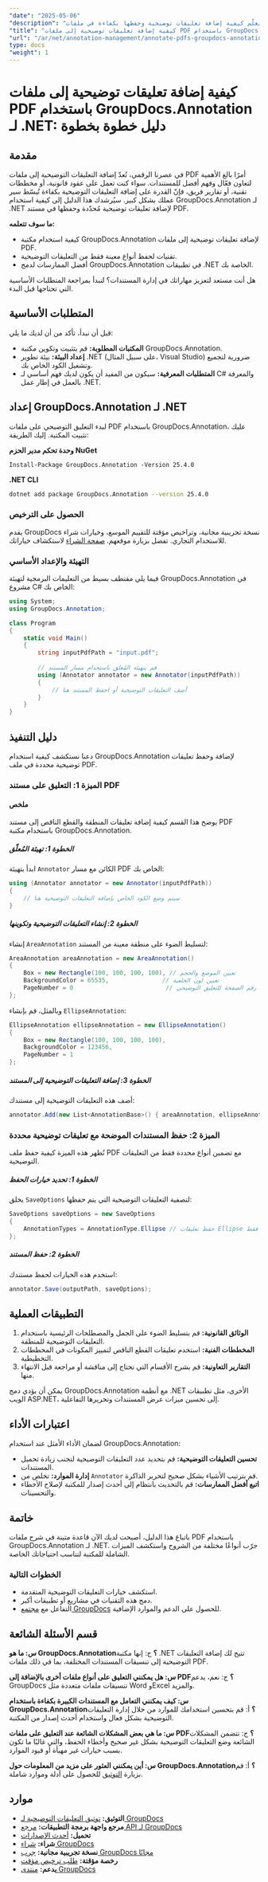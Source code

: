 ```yaml
---
"date": "2025-05-06"
"description": "تعلّم كيفية إضافة تعليقات توضيحية وحفظها بكفاءة في ملفات PDF باستخدام GroupDocs.Annotation لـ .NET. حسّن سير عمل إدارة مستنداتك بأمثلة مفصلة."
"title": "كيفية إضافة تعليقات توضيحية إلى ملفات PDF باستخدام GroupDocs.Annotation for .NET - دليل خطوة بخطوة"
"url": "/ar/net/annotation-management/annotate-pdfs-groupdocs-annotation-net/"
type: docs
"weight": 1
---
```


# كيفية إضافة تعليقات توضيحية إلى ملفات PDF باستخدام GroupDocs.Annotation لـ .NET: دليل خطوة بخطوة

## مقدمة

في عصرنا الرقمي، تُعدّ إضافة التعليقات التوضيحية إلى ملفات PDF أمرًا بالغ الأهمية لتعاون فعّال وفهم أفضل للمستندات. سواء كنت تعمل على عقود قانونية، أو مخططات تقنية، أو تقارير فريق، فإنّ القدرة على إضافة التعليقات التوضيحية بكفاءة تُبسّط سير عملك بشكل كبير. سيُرشدك هذا الدليل إلى كيفية استخدام GroupDocs.Annotation لـ .NET لإضافة تعليقات توضيحية مُحدّدة وحفظها في مستند PDF.

**ما سوف تتعلمه:**
- كيفية استخدام مكتبة GroupDocs.Annotation لإضافة تعليقات توضيحية إلى ملفات PDF.
- تقنيات لحفظ أنواع معينة فقط من التعليقات التوضيحية.
- أفضل الممارسات لدمج GroupDocs.Annotation في تطبيقات .NET الخاصة بك.

هل أنت مستعد لتعزيز مهاراتك في إدارة المستندات؟ لنبدأ بمراجعة المتطلبات الأساسية التي تحتاجها قبل البدء.

## المتطلبات الأساسية

قبل أن نبدأ، تأكد من أن لديك ما يلي:
- **المكتبات المطلوبة:** قم بتثبيت وتكوين مكتبة GroupDocs.Annotation.
- **إعداد البيئة:** بيئة تطوير .NET (على سبيل المثال، Visual Studio) ضرورية لتجميع وتشغيل الكود الخاص بك.
- **المتطلبات المعرفية:** سيكون من المفيد أن يكون لديك فهم أساسي لـ C# والمعرفة بالعمل في إطار عمل .NET.

## إعداد GroupDocs.Annotation لـ .NET

لبدء التعليق التوضيحي على ملفات PDF باستخدام GroupDocs.Annotation، عليك تثبيت المكتبة. إليك الطريقة:

**وحدة تحكم مدير الحزم NuGet**
```plaintext
Install-Package GroupDocs.Annotation -Version 25.4.0
```

**.NET CLI**
```bash
dotnet add package GroupDocs.Annotation --version 25.4.0
```

### الحصول على الترخيص

يقدم GroupDocs نسخة تجريبية مجانية، وتراخيص مؤقتة للتقييم الموسع، وخيارات شراء للاستخدام التجاري. تفضل بزيارة موقعهم. [صفحة الشراء](https://purchase.groupdocs.com/buy) لاستكشاف خياراتك.

### التهيئة والإعداد الأساسي

فيما يلي مقتطف بسيط من التعليمات البرمجية لتهيئة GroupDocs.Annotation في مشروع C# الخاص بك:

```csharp
using System;
using GroupDocs.Annotation;

class Program
{
    static void Main()
    {
        string inputPdfPath = "input.pdf";
        
        // قم بتهيئة المُعلق باستخدام مسار المستند
        using (Annotator annotator = new Annotator(inputPdfPath))
        {
            // أضف التعليقات التوضيحية أو احفظ المستند هنا
        }
    }
}
```

## دليل التنفيذ

دعنا نستكشف كيفية استخدام GroupDocs.Annotation لإضافة وحفظ تعليقات توضيحية محددة في ملف PDF.

### الميزة 1: التعليق على مستند PDF

#### ملخص
يوضح هذا القسم كيفية إضافة تعليقات المنطقة والقطع الناقص إلى مستند PDF باستخدام مكتبة GroupDocs.Annotation.

##### الخطوة 1: تهيئة المُعلّق
ابدأ بتهيئة `Annotator` الكائن مع مسار PDF الخاص بك:

```csharp
using (Annotator annotator = new Annotator(inputPdfPath))
{
    // سيتم وضع الكود الخاص بإضافة التعليقات التوضيحية هنا
}
```

##### الخطوة 2: إنشاء التعليقات التوضيحية وتكوينها
إنشاء `AreaAnnotation` لتسليط الضوء على منطقة معينة من المستند:

```csharp
AreaAnnotation areaAnnotation = new AreaAnnotation()
{
    Box = new Rectangle(100, 100, 100, 100), // تعيين الموضع والحجم
    BackgroundColor = 65535,               // تعيين لون الخلفية
    PageNumber = 0                          // حدد رقم الصفحة للتعليق التوضيحي
};
```

وبالمثل، قم بإنشاء `EllipseAnnotation`:

```csharp
EllipseAnnotation ellipseAnnotation = new EllipseAnnotation()
{
    Box = new Rectangle(100, 100, 100, 100),
    BackgroundColor = 123456,
    PageNumber = 1
};
```

##### الخطوة 3: إضافة التعليقات التوضيحية إلى المستند
أضف هذه التعليقات التوضيحية إلى مستندك:

```csharp
annotator.Add(new List<AnnotationBase>() { areaAnnotation, ellipseAnnotation });
```

### الميزة 2: حفظ المستندات الموضحة مع تعليقات توضيحية محددة
تُظهر هذه الميزة كيفية حفظ ملف PDF مع تضمين أنواع محددة فقط من التعليقات التوضيحية.

##### الخطوة 1: تحديد خيارات الحفظ
يخلق `SaveOptions` لتصفية التعليقات التوضيحية التي يتم حفظها:

```csharp
SaveOptions saveOptions = new SaveOptions 
{
    AnnotationTypes = AnnotationType.Ellipse // حفظ تعليقات Ellipse فقط
};
```

##### الخطوة 2: حفظ المستند
استخدم هذه الخيارات لحفظ مستندك:

```csharp
annotator.Save(outputPath, saveOptions);
```

## التطبيقات العملية

1. **الوثائق القانونية:** قم بتسليط الضوء على الجمل والمصطلحات الرئيسية باستخدام التعليقات التوضيحية للمنطقة.
2. **المخططات الفنية:** استخدم تعليقات القطع الناقص لتمييز المكونات في المخططات التخطيطية.
3. **التقارير التعاونية:** قم بشرح الأقسام التي تحتاج إلى مناقشة أو مراجعة قبل الانتهاء منها.

يمكن أن يؤدي دمج GroupDocs.Annotation مع أنظمة .NET الأخرى، مثل تطبيقات الويب ASP.NET، إلى تحسين ميزات عرض المستندات وتحريرها التفاعلية.

## اعتبارات الأداء
لضمان الأداء الأمثل عند استخدام GroupDocs.Annotation:
- **تحسين التعليقات التوضيحية:** قم بتحديد عدد التعليقات التوضيحية لتجنب زيادة تحميل المستندات.
- **إدارة الموارد:** تخلص من `Annotator` قم بترتيب الأشياء بشكل صحيح لتحرير الذاكرة.
- **اتبع أفضل الممارسات:** قم بالتحديث بانتظام إلى أحدث إصدار للمكتبة لإصلاح الأخطاء والتحسينات.

## خاتمة
باتباع هذا الدليل، أصبحت لديك الآن قاعدة متينة في شرح ملفات PDF باستخدام GroupDocs.Annotation لـ .NET. جرّب أنواعًا مختلفة من الشروح واستكشف الميزات الشاملة للمكتبة لتناسب احتياجاتك الخاصة.

### الخطوات التالية
- استكشف خيارات التعليقات التوضيحية المتقدمة.
- دمج هذه التقنيات في مشاريع أو تطبيقات أكبر.
- التفاعل مع [مجتمع GroupDocs](https://forum.groupdocs.com/c/annotation/) للحصول على الدعم والموارد الإضافية.

## قسم الأسئلة الشائعة
**س: ما هو GroupDocs.Annotation؟**
ج: إنها مكتبة .NET تتيح لك إضافة التعليقات التوضيحية إلى تنسيقات المستندات المختلفة، بما في ذلك ملفات PDF.

**س: هل يمكنني التعليق على أنواع ملفات أخرى بالإضافة إلى PDF؟**
ج: نعم، يدعم GroupDocs تنسيقات ملفات متعددة مثل Word وExcel والمزيد.

**س: كيف يمكنني التعامل مع المستندات الكبيرة بكفاءة باستخدام GroupDocs.Annotation؟**
أ: قم بتحسين استخدامك للموارد من خلال إدارة التعليقات التوضيحية بشكل فعال واستخدام أحدث إصدار من المكتبة.

**س: ما هي بعض المشكلات الشائعة عند التعليق على ملفات PDF؟**
ج: تتضمن المشكلات الشائعة وضع التعليقات التوضيحية بشكل غير صحيح وأخطاء الحفظ، والتي غالبًا ما تكون بسبب خيارات غير مهيأة أو قيود الموارد.

**س: أين يمكنني العثور على مزيد من المعلومات حول GroupDocs.Annotation؟**
أ: قم بزيارة [التوثيق](https://docs.groupdocs.com/annotation/net/) للحصول على أدلة وموارد شاملة.

## موارد
- **التوثيق:** [توثيق التعليقات التوضيحية لـ GroupDocs](https://docs.groupdocs.com/annotation/net/)
- **مرجع واجهة برمجة التطبيقات:** [مرجع API لـ GroupDocs](https://reference.groupdocs.com/annotation/net/)
- **تحميل:** [أحدث الإصدارات](https://releases.groupdocs.com/annotation/net/)
- **شراء:** [شراء GroupDocs](https://purchase.groupdocs.com/buy)
- **نسخة تجريبية مجانية:** [جرب GroupDocs مجانًا](https://releases.groupdocs.com/annotation/net/)
- **رخصة مؤقتة:** [طلب ترخيص مؤقت](https://purchase.groupdocs.com/temporary-license/)
- **يدعم:** [منتدى GroupDocs](https://forum.groupdocs.com/c/annotation/)